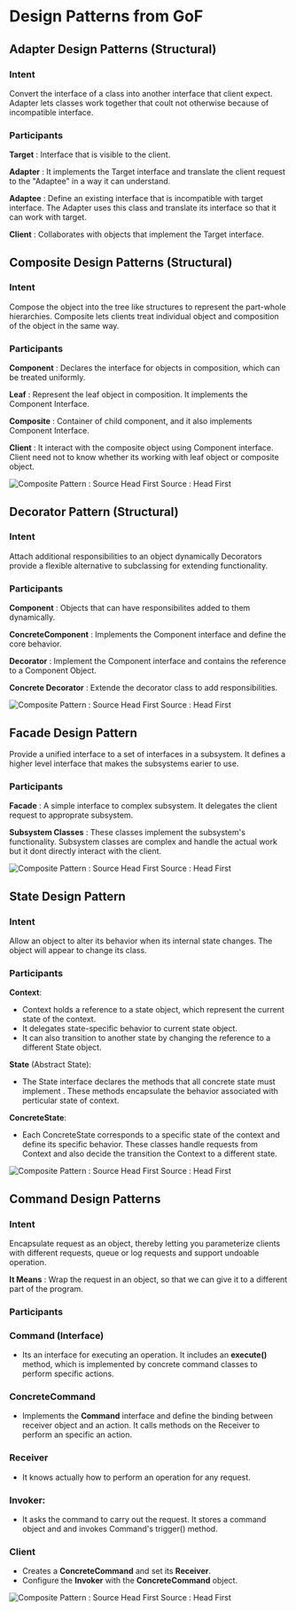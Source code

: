 # Design Patterns from GoF

## Adapter Design Patterns (Structural)

### Intent
Convert the interface of a class into another interface that client expect. Adapter lets classes work together that coult not otherwise because of incompatible interface.

### Participants 
**Target** : Interface that is visible to the client.

**Adapter** : It implements the Target interface and translate the client request to the "Adaptee" in a way it can understand. 

**Adaptee** : Define an existing interface that is incompatible with target interface. The Adapter uses this class and translate its interface so that it can work with target. 

**Client** : Collaborates with objects that implement the Target interface. 

## Composite Design Patterns (Structural)
### Intent
Compose the object into the tree like structures to represent the part-whole hierarchies. Composite lets clients treat individual object and composition of the object in the same way.

### Participants 

**Component** : Declares the interface for objects in composition, which can be treated uniformly.

**Leaf** : Represent the leaf object in composition. It implements the Component Interface.

**Composite** :  Container of child component, and it also implements Component Interface. 

**Client** : It interact with the composite object using Component interface. Client need not to know whether its working with leaf object or composite object.

![Composite Pattern : Source Head First ](assests/Composite.JPG) Source : Head First 


## Decorator Pattern  (Structural)

### Intent 

Attach additional responsibilities to an object dynamically Decorators provide a flexible alternative to subclassing for extending functionality. 

### Participants 

**Component**  : Objects that can have responsibilites added to them dynamically. 

**ConcreteComponent** : Implements the Component interface and define the core behavior. 

**Decorator** : Implement the Component interface and contains the reference to a Component Object.

**Concrete Decorator** : Extende the decorator class to add responsibilities. 

![Composite Pattern : Source Head First ](assests/Decorator.JPG) Source : Head First 


## Facade Design Pattern

Provide a unified interface to a set of interfaces in a subsystem. It defines a higher level interface that makes the subsystems earier to use. 

### Participants 

**Facade** : A simple interface to complex subsystem. It delegates the client request to approprate subsystem. 

**Subsystem Classes** : These classes implement the subsystem's functionality. Subsystem classes are complex and handle the actual work but it dont directly interact with the client. 

![Composite Pattern : Source Head First ](assests/facade.JPG) Source : Head First 

## State Design Pattern

### Intent 
Allow an object to alter its behavior when its internal state changes. The object will appear to change its class.

### Participants 

**Context**:
 - Context holds a reference to  a state object, which represent the current state of the context.
 - It delegates state-specific behavior to current state object.
 - It can also transition to another state by changing the reference to a different State object.

**State** (Abstract State):
 - The State interface declares the methods that all concrete state must implement . These methods encapsulate the behavior associated with perticular state of context.

**ConcreteState**: 
 - Each ConcreteState corresponds to a specific state of the context and define its specific behavior. These classes handle requests from Context and also decide the transition the Context to a different state.  

![Composite Pattern : Source Head First ](assests/state.JPG) Source : Head First 

 
## Command Design Patterns 

### Intent 
Encapsulate request as an object, thereby letting you parameterize clients with different requests, queue or log requests and support undoable operation. 

**It Means** : Wrap the request in an object, so that we can give it to a different part of the program. 

### Participants

### Command (Interface)
 -  Its an interface for executing an operation. It includes an **execute()** method, which is implemented by concrete command classes to perform specific actions. 

### ConcreteCommand
 - Implements the **Command** interface and define the binding between receiver object and an action. It calls methods on the Receiver to perform an specific an action. 

### Receiver 
 - It knows actually how to perform an operation for any request. 

### Invoker:
 - It asks the command to carry out the request. It stores a command object and and invokes Command's trigger() method. 

### Client
 - Creates a **ConcreteCommand** and set its **Receiver**.
 - Configure the **Invoker** with the **ConcreteCommand** object. 

![Composite Pattern : Source Head First ](assests/command.JPG) Source : Head First 


